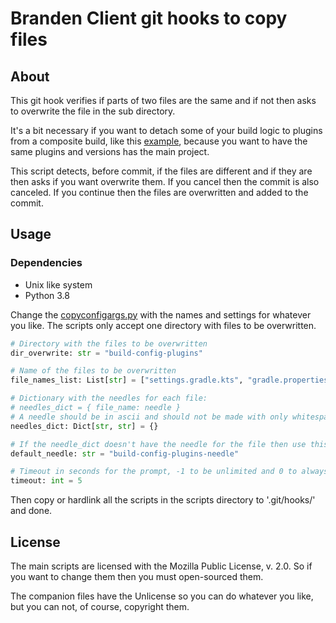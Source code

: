# Branden Client git hooks to copy files

## About

This git hook verifies if parts of two files are the same and if not then asks to overwrite the file
in the sub directory.

It's a bit necessary if you want to detach some of your build logic to plugins from a composite build,
like this [example](https://github.com/cortinico/kotlin-gradle-plugin-template), because you want to have the same
plugins and versions has the main project.

This script detects, before commit, if the files are different and if they are then asks if you want overwrite them.
If you cancel then the commit is also canceled. If you continue then the files are overwritten and added to the commit.

## Usage

### Dependencies

 - Unix like system
 - Python 3.8


Change the [copyconfigargs.py](scripts/copyconfigargs.py) with the names and settings for whatever you like.
The scripts only accept one directory with files to be overwritten.

```python
# Directory with the files to be overwritten
dir_overwrite: str = "build-config-plugins"

# Name of the files to be overwritten
file_names_list: List[str] = ["settings.gradle.kts", "gradle.properties"]

# Dictionary with the needles for each file:
# needles_dict = { file_name: needle }
# A needle should be in ascii and should not be made with only whitespaces
needles_dict: Dict[str, str] = {}

# If the needle_dict doesn't have the needle for the file then use this one:
default_needle: str = "build-config-plugins-needle"

# Timeout in seconds for the prompt, -1 to be unlimited and 0 to always cancel
timeout: int = 5
```

Then copy or hardlink all the scripts in the scripts directory to '.git/hooks/' and done.

## License

The main scripts are licensed with the Mozilla Public License, v. 2.0.
So if you want to change them then you must open-sourced them.

The companion files have the Unlicense so you can do whatever you like, but you can not, of course, copyright them.
